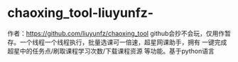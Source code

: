 # chaoxing_tool-liuyunfz-
作者：https://github.com/liuyunfz/chaoxing_tool      github会抄不会玩，仅用作暂存。一个线程一个线程执行，批量选课可一倍速，超星网课助手，拥有 一键完成超星中的任务点/刷取课程学习次数/下载课程资源 等功能。基于python语言
